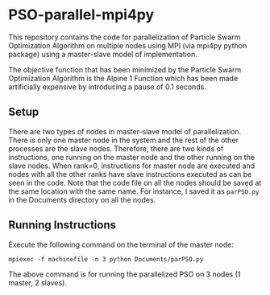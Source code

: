 # PSO-parallel-mpi4py
This repository contains the code for parallelization of Particle Swarm Optimization Algorithm on multiple nodes using MPI (via mpi4py python package) using a master-slave model of implementation.

The objective function that has been minimized by the Particle Swarm Optimization Algorithm is the Alpine 1 Function which has been made artificially expensive by introducing a pause of 0.1 seconds.

## Setup
There are two types of nodes in master-slave model of parallelization. There is only one master node in the system and the rest of the other processes are the slave nodes. Therefore, there are two kinds of instructions, one running on the master node and the other running on the slave nodes. 
When rank=0, instructions for master node are executed and nodes with all the other ranks have slave instructions executed as can be seen in the code. Note that the code file on all the nodes should be saved at the same location with the same name. For instance, I saved it as `parPSO.py` in the Documents directory on all the nodes. 

## Running Instructions

Execute the following command on the terminal of the master node:

`mpiexec -f machinefile -n 3 python Documents/parPSO.py`

The above command is for running the parallelized PSO on 3 nodes (1 master, 2 slaves).